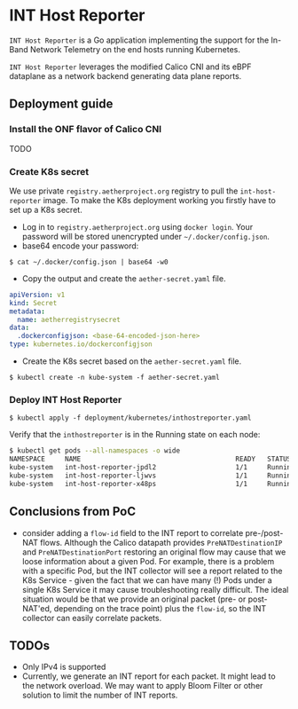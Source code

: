 # INT Host Reporter

`INT Host Reporter` is a Go application implementing the support for the In-Band Network Telemetry on the end hosts running Kubernetes.

`INT Host Reporter` leverages the modified Calico CNI and its eBPF dataplane as a network backend generating data plane reports.

## Deployment guide

### Install the ONF flavor of Calico CNI

TODO

### Create K8s secret 

We use private `registry.aetherproject.org` registry to pull the `int-host-reporter` image. To make the K8s deployment working
you firstly have to set up a K8s secret.

- Log in to `registry.aetherproject.org` using `docker login`. Your password will be stored unencrypted under `~/.docker/config.json`.
- base64 encode your password:

```
$ cat ~/.docker/config.json | base64 -w0
```

- Copy the output and create the `aether-secret.yaml` file.

```yaml
apiVersion: v1
kind: Secret
metadata:
  name: aetherregistrysecret
data:
  .dockerconfigjson: <base-64-encoded-json-here>
type: kubernetes.io/dockerconfigjson
```

- Create the K8s secret based on the `aether-secret.yaml` file.

`$ kubectl create -n kube-system -f aether-secret.yaml`

### Deploy INT Host Reporter

`$ kubectl apply -f deployment/kubernetes/inthostreporter.yaml`

Verify that the `inthostreporter` is in the Running state on each node:

```bash
$ kubectl get pods --all-namespaces -o wide
NAMESPACE     NAME                                       READY   STATUS    RESTARTS   AGE     IP              NODE         NOMINATED NODE   READINESS GATES
kube-system   int-host-reporter-jpdl2                    1/1     Running   0          9m11s   10.79.233.238   worker2      <none>           <none>
kube-system   int-host-reporter-ljwvs                    1/1     Running   0          9m11s   10.68.235.172   worker1      <none>           <none>
kube-system   int-host-reporter-x48ps                    1/1     Running   0          9m11s   10.67.219.106   kubemaster   <none>           <none>
```

## Conclusions from PoC

- consider adding a `flow-id` field to the INT report to correlate pre-/post-NAT flows. Although the Calico datapath provides 
  `PreNATDestinationIP` and `PreNATDestinationPort` restoring an original flow may cause that we loose information about a given Pod.
  For example, there is a problem with a specific Pod, but the INT collector will see a report related to the K8s Service - 
  given the fact that we can have many (!) Pods under a single K8s Service it may cause troubleshooting really difficult.
  The ideal situation would be that we provide an original packet (pre- or post-NAT'ed, depending on the trace point) plus 
  the `flow-id`, so the INT collector can easily correlate packets. 

## TODOs 

- Only IPv4 is supported
- Currently, we generate an INT report for each packet. It might lead to the network overload. We may want to apply 
Bloom Filter or other solution to limit the number of INT reports.